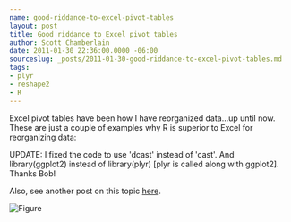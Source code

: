 ```yaml
---
name: good-riddance-to-excel-pivot-tables
layout: post
title: Good riddance to Excel pivot tables
author: Scott Chamberlain
date: 2011-01-30 22:36:00.0000 -06:00
sourceslug: _posts/2011-01-30-good-riddance-to-excel-pivot-tables.md
tags: 
- plyr
- reshape2
- R
---
```


Excel pivot tables have been how I have reorganized data...up until now. These are just a couple of examples why R is superior to Excel for reorganizing data:

UPDATE: I fixed the code to use 'dcast' instead of 'cast'. And library(ggplot2) instead of library(plyr) [plyr is called along with ggplot2]. Thanks Bob!

Also, see another post on this topic [here][].


<script src="https://gist.github.com/1578361.js?file=goodriddance.R"></script>


![Figure](/pivottable1.png)

[here]: http://news.mrdwab.com/2010/08/08/using-the-reshape-packagein-r/

